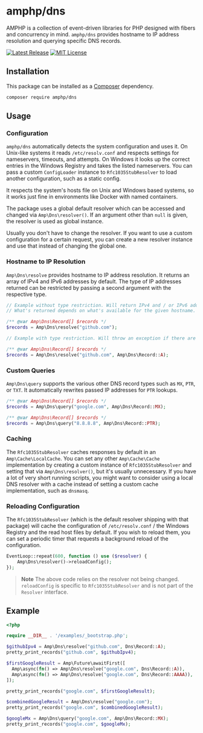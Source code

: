 # amphp/dns

AMPHP is a collection of event-driven libraries for PHP designed with fibers and concurrency in mind.
`amphp/dns` provides hostname to IP address resolution and querying specific DNS records.

[![Latest Release](https://img.shields.io/github/release/amphp/dns.svg?style=flat-square)](https://github.com/amphp/dns/releases)
[![MIT License](https://img.shields.io/badge/license-MIT-blue.svg?style=flat-square)](https://github.com/amphp/dns/blob/master/LICENSE)

## Installation

This package can be installed as a [Composer](https://getcomposer.org/) dependency.

```bash
composer require amphp/dns
```

## Usage

### Configuration

`amphp/dns` automatically detects the system configuration and uses it. On Unix-like systems it reads `/etc/resolv.conf` and respects settings for nameservers, timeouts, and attempts. On Windows it looks up the correct entries in the Windows Registry and takes the listed nameservers. You can pass a custom `ConfigLoader` instance to `Rfc1035StubResolver` to load another configuration, such as a static config.

It respects the system's hosts file on Unix and Windows based systems, so it works just fine in environments like Docker with named containers.

The package uses a global default resolver which can be accessed and changed via `Amp\Dns\resolver()`. If an argument other than `null` is given, the resolver is used as global instance.

Usually you don't have to change the resolver. If you want to use a custom configuration for a certain request, you can create a new resolver instance and use that instead of changing the global one.

### Hostname to IP Resolution

`Amp\Dns\resolve` provides hostname to IP address resolution. It returns an array of IPv4 and IPv6 addresses by default. The type of IP addresses returned can be restricted by passing a second argument with the respective type.

```php
// Example without type restriction. Will return IPv4 and / or IPv6 addresses.
// What's returned depends on what's available for the given hostname.

/** @var Amp\Dns\Record[] $records */
$records = Amp\Dns\resolve("github.com");
```

```php
// Example with type restriction. Will throw an exception if there are no A records.

/** @var Amp\Dns\Record[] $records */
$records = Amp\Dns\resolve("github.com", Amp\Dns\Record::A);
```

### Custom Queries

`Amp\Dns\query` supports the various other DNS record types such as `MX`, `PTR`, or `TXT`. It automatically rewrites passed IP addresses for `PTR` lookups.

```php
/** @var Amp\Dns\Record[] $records */
$records = Amp\Dns\query("google.com", Amp\Dns\Record::MX);
```

```php
/** @var Amp\Dns\Record[] $records */
$records = Amp\Dns\query("8.8.8.8", Amp\Dns\Record::PTR);
```

### Caching

The `Rfc1035StubResolver` caches responses by default in an `Amp\Cache\LocalCache`. You can set any other `Amp\Cache\Cache` implementation by creating a custom instance of `Rfc1035StubResolver` and setting that via `Amp\Dns\resolver()`, but it's usually unnecessary. If you have a lot of very short running scripts, you might want to consider using a local DNS resolver with a cache instead of setting a custom cache implementation, such as `dnsmasq`.

### Reloading Configuration

The `Rfc1035StubResolver` (which is the default resolver shipping with that package) will cache the configuration of `/etc/resolv.conf` / the Windows Registry and the read host files by default. If you wish to reload them, you can set a periodic timer that requests a background reload of the configuration.

```php
EventLoop::repeat(600, function () use ($resolver) {
    Amp\Dns\resolver()->reloadConfig();
});
```

> **Note**
> The above code relies on the resolver not being changed. `reloadConfig` is specific to `Rfc1035StubResolver` and is not part of the `Resolver` interface.

## Example

```php
<?php

require __DIR__ . '/examples/_bootstrap.php';

$githubIpv4 = Amp\Dns\resolve("github.com", Dns\Record::A);
pretty_print_records("github.com", $githubIpv4);

$firstGoogleResult = Amp\Future\awaitFirst([
  Amp\async(fn() => Amp\Dns\resolve("google.com", Dns\Record::A)),
  Amp\async(fn() => Amp\Dns\resolve("google.com", Dns\Record::AAAA)),
]);

pretty_print_records("google.com", $firstGoogleResult);

$combinedGoogleResult = Amp\Dns\resolve("google.com");
pretty_print_records("google.com", $combinedGoogleResult);

$googleMx = Amp\Dns\query("google.com", Amp\Dns\Record::MX);
pretty_print_records("google.com", $googleMx);
```

